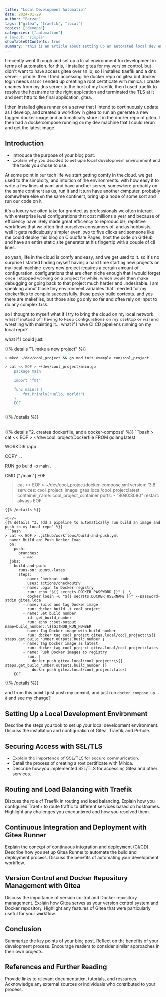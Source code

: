 ```yaml
---
title: "Local Development Automation"
date: 2024-01-29
author: "Farzan"
tags: ["gitea", "traefik", "local"]
topics: ["devops"]
categories: ["automation"]
# layout: "simple"
showTableOfContents: true
summary: "this is an article about setting up an automated local dev environment"
---
```


I recently went through and set up a local environment for development in terms of automation. for this, I installed gitea for my version control. but didn't want to have access gitea over an ip, so I installed traefik and a dns server - pihole. then I tried accessing the docker repo on gitea but docker login needs ssl so I ended up creating a root certificate with minica. I create cnames from my dns server to the host of my traefik, then I used traefik to resolve the hostname to the right application and terminated the TLS at it and sent http to the final application, gitea.

I then installed gitea runner on a server that I intend to continuously update as I develop, and created a workflow in gitea to run an generate a new tagged docker image and automatically store it in the docker repo of gitea. I then had a dockercompose running on my dev machine that I could rerun and get the latest image.
 
## Introduction

- Introduce the purpose of your blog post.
- Explain why you decided to set up a local development environment and the tools you chose to use.

At some point in our tech life we start getting comfy in the cloud. we get used to the simplicity, and intuition of the environments. with how easy it to write a few lines of yaml and have another server, somewhere probably on the same continent as us, run it and it turn have another computer, probably somewhere else on the same continent, bring up a node of some sort and run our code on it. 

it's a luxury we often take for granted. as professionals we often interact with enterprise level configurations that cost millions a year and because of efficiency have likely made great efficiency to reproducible, repititive workflows that we often find ourselves consumers of. and as hobbyists, well it gets rediculously simpler even. two to five clicks and someone like me could deploy this blog on Cloudflare Pages, host the code on GitHub, and have an entire static site generator at his fingertip with a couple of cli lines. 

so yeah, life in the cloud is comfy and easy, and we get used to it. so it's no surprise I started finding myself having a hard time starting new projects on my local machine. every new project requires a certain amount of configuration. configurations that are often niche enough that I would forget once I stopped working on a project for while. which would then make debugging or going back to that project much harder and undesirable. I am speaking about those tiny environment variables that I needed for my dockerfiles to compile successfully. those pesky build contexts. and yes there are makefiles, but those also go only so far and often rely on input to do any complex task.

so I thought to myself what if I try to bring the cloud on my local network. what if instead of I having to keep configurations on my desktop or wsl and wrestling with mainting it... what if I have CI CD pipeliens running on my local repo? 

what if I could just: 

 

{{% details "1. make a new project" %}}
```bash
> mkcd ~/dev/cool_project && go mod init example.com/cool_project

> cat << EOF > ~/dev/cool_project/main.go
    package main

    import "fmt"

    func main() {
        fmt.Println("Hello, World!")
    }
    EOF 
    
```
{{% /details %}}



<br/>
{{% details "2. createa dockerfile, and a docker-compose" %}}
```bash
> cat << EOF > ~/dev/cool_project/Dockerfile
  FROM golang:latest

  WORKDIR /app

  COPY . .

  RUN go build -o main .

  CMD ["./main"]
  EOF

> cat << EOF > ~/dev/cool_project/docker-compose.yml
  version: '3.8'
  services:
    cool_project:
      image: gitea.local/cool_project:latest
      container_name: cool_project_container
      ports:
        - "8080:8080"
      restart: always
  EOF
```
{{% /details %}}

<br/>
{{% details "3. add a pipeline to automatically run build an image and push to my local repo" %}}
```bash
> cat << EOF > .github/workflows/build-and-push.yml
  name: Build and Push Docker Imag  
  on:
    push:
      branches:
        - mai 
  jobs:
    build-and-push:
      runs-on: ubuntu-lates 
      steps:
        - name: Checkout code
          uses: actions/checkout@v  
        - name: Login to Docker registry
          run: echo "${{ secrets.DOCKER_PASSWORD }}" |  \
          docker login -u "${{ secrets.DOCKER_USERNAME }}" --password-stdin gitea.loca 
        - name: Build and tag Docker image
          run: docker build -t cool_project   
        - name: Get build number
          id: get_build_number
          run: echo ::set-output name=build_number::\${GITHUB_RUN_NUMBER  
        - name: Tag Docker image with build number
          run: docker tag cool_project gitea.local/cool_project:\${{ steps.get_build_number.outputs.build_number }  
        - name: Tag Docker image as latest
          run: docker tag cool_project gitea.local/cool_project:lates 
        - name: Push Docker images to registry
          run: |
            docker push gitea.local/cool_project:\${{ steps.get_build_number.outputs.build_number }}
            docker push gitea.local/cool_project:latest
    EOF
  ```
{{% /details %}}

and from this point I just push my commit, and just run `docker compose up -d` and see my change?


## Setting Up a Local Development Environment

Describe the steps you took to set up your local development environment.
Discuss the installation and configuration of Gitea, Traefik, and Pi-hole.

## Securing Access with SSL/TLS

- Explain the importance of SSL/TLS for secure communication.
- Detail the process of creating a root certificate with Minica.
- Describe how you implemented SSL/TLS for accessing Gitea and other services.

## Routing and Load Balancing with Traefik

Discuss the role of Traefik in routing and load balancing.
Explain how you configured Traefik to route traffic to different services based on hostnames.
Highlight any challenges you encountered and how you resolved them.

## Continuous Integration and Deployment with Gitea Runner

Explain the concept of continuous integration and deployment (CI/CD).
Describe how you set up Gitea Runner to automate the build and deployment process.
Discuss the benefits of automating your development workflow.
## Version Control and Docker Repository Management with Gitea

Discuss the importance of version control and Docker repository management.
Explain how Gitea serves as your version control system and Docker repository.
Highlight any features of Gitea that were particularly useful for your workflow.

## Conclusion

Summarize the key points of your blog post.
Reflect on the benefits of your development process.
Encourage readers to consider similar approaches in their own projects.

## References and Further Reading

Provide links to relevant documentation, tutorials, and resources.
Acknowledge any external sources or individuals who contributed to your process.